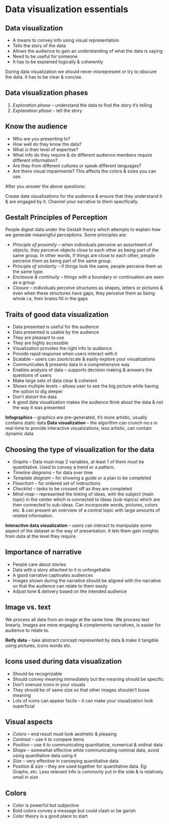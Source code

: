 # Data visualization essentials

## Data visualization
- A means to convey info using visual representation
- Tells the story of the data 
- Allows the audience to gain an understanding of what the data is saying
- Need to be useful for someone
- It has to be explained logically & coherently

During data visualization we should never misrepresent or try to obscure the data. It has to be clear & concise.

## Data visualization phases
1. *Exploration phase* – understand the data to find the story it’s telling
2. *Explanation phase* – tell the story

## Know the audience
- Who are you presenting to?
- How well do they know the data?
- What is their level of expertise?
- What info do they require & do different audience members require different information?
- Are they from different cultures or speak different languages?
- Are there visual impairments? This affects the colors & sizes you can use.

After you answer the above questions:

Create data visualizations for the audience & ensure that they understand it & are engaged by it. Channel your narrative to them specifically.

## Gestalt Principles of Perception
People digest data under the Gestalt theory which attempts to explain how we generate meaningful perceptions. Some principles are:
- *Principle of proximity* – when individuals perceive an assortment of objects, they perceive objects close to each other as being part of the same group. In other words, if things are close to each other, people perceive them as being part of the same group.
- *Principle of similarity* – if things look the same, people perceive them as the same type.
- *Enclosure & continuity* – things with a boundary or continuation are seen as a group
- *Closure* – individuals perceive structures as shapes, letters or pictures & even when these structures have gaps, they perceive them as being whole i.e, their brains fill in the gaps

## Traits of good data visualization
- Data presented is useful for the audience
- Data presented is usable by the audience
- They are pleasant to use
- They are highly accessible
- Visualization provides the right info to audience
- Provide rapid response when users interact with it
- Scalable – users can zoom/scale & easily explore your visualizations
- Communicates & presents data in a comprehensive way
- Enables analysis of data – supports decision making & answers the questions of users
- Make large sets of data clear & coherent
- Shows multiple levels – allows user to see the big picture while having the option to dig deeper
- Don’t distort the data
- A good data visualization makes the audience think about the data & not the way it was presented

**Infographics** – graphics are pre-generated, it’s more artistic, usually contains static data
**Data visualization** – the algorithm can crunch no:s in real-time to provide interactive visualizations, less artistic, can contain dynamic data

## Choosing the type of visualization for the data
- *Graphs* – Data must map 2 variables, at least 1 of them must be quantitative. Used to convey a trend or a pattern.
- *Timeline diagrams* – for data over time
- *Template diagram* – for showing a guide or a plan to be completed
- *Flowchart* – for ordered set of instructions
- *Checklist* – tasks to be crossed off as they are completed
- *Mind-map* – represented the linking of ideas, with the subject (main topic) in the center which is connected to Ideas (sub-topics) which are then connected to sub-ideas. Can incorporate words, pictures, colors etc. & can present an overview of a central topic with large amounts of related information.

**Interactive data visualization** – users can interact to manipulate some aspect of the dataset or the way of presentation. It lets them gain insights from data at the level they require.

## Importance of narrative
- People care about stories
- Data with a story attached to it is unforgettable
- A good narrative captivates audiences
- Images shown during the narrative should be aligned with the narrative so that the audience can relate to them easily
- Adjust tone & delivery based on the intended audience

## Image vs. text
We process all data from an image at the same time. We process text linearly. Images are more engaging & complements narratives, is easier for audience to relate to.

**Reify data** – take abstract concept represented by data & make it tangible using pictures, icons words etc.

## Icons used during data visualization
- Should be recognizable
- Should convey meaning immediately but the meaning should be specific
- Don’t overuse icons in your visuals
- They should be of same size so that other images shouldn’t loose meaning
- Lots of icons can appear facile – it can make your visualization look superficial 

## Visual aspects
- *Colors* – end result must look aesthetic & pleasing
- *Contrast* – use it to compare items
- *Position* – use it to communicating quantitative, numerical & ordinal data
- *Shape* – somewhat effective while communicating nominal data, avoid using quantitative data using it
- *Size* – very effective in conveying quantitative data
- *Position & size* – they are used together for quantitative data. Eg: Graphs, etc. Less relevant info is commonly put in the side & is relatively small in size

## Colors
- Color is powerful but subjective
- Bold colors convey a message but could clash or be garish
- Color theory is a good place to start





